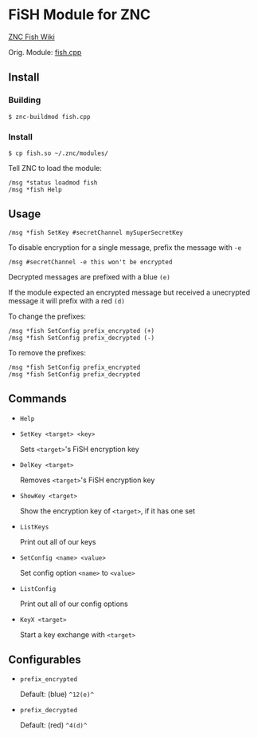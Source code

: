 # FiSH Module for ZNC

[ZNC Fish Wiki](http://en.znc.in/wiki/Fish)

Orig. Module: [fish.cpp](http://znc-msvc.googlecode.com/svn/trunk/flakes/fish.cpp)

## Install

### Building

    $ znc-buildmod fish.cpp

### Install

    $ cp fish.so ~/.znc/modules/

Tell ZNC to load the module:

    /msg *status loadmod fish
    /msg *fish Help

## Usage

    /msg *fish SetKey #secretChannel mySuperSecretKey

To disable encryption for a single message, prefix the message with `-e`

    /msg #secretChannel -e this won't be encrypted

Decrypted messages are prefixed with a blue `(e)`

If the module expected an encrypted message but received a unecrypted message it will prefix with a red `(d)`

To change the prefixes:

    /msg *fish SetConfig prefix_encrypted (+)
    /msg *fish SetConfig prefix_decrypted (-)

To remove the prefixes:

    /msg *fish SetConfig prefix_encrypted
    /msg *fish SetConfig prefix_decrypted

## Commands

* `Help`

* `SetKey <target> <key>`

  Sets `<target>`'s FiSH encryption key

* `DelKey <target>`

  Removes `<target>`'s FiSH encryption key

* `ShowKey <target>`

  Show the encryption key of `<target>`, if it has one set

* `ListKeys`

  Print out all of our keys

* `SetConfig <name> <value>`

  Set config option `<name>` to `<value>`

* `ListConfig`

  Print out all of our config options

* `KeyX <target>`

  Start a key exchange with `<target>`

## Configurables

* `prefix_encrypted`

  Default: (blue) `^12(e)^`

* `prefix_decrypted`

  Default: (red) `^4(d)^`
